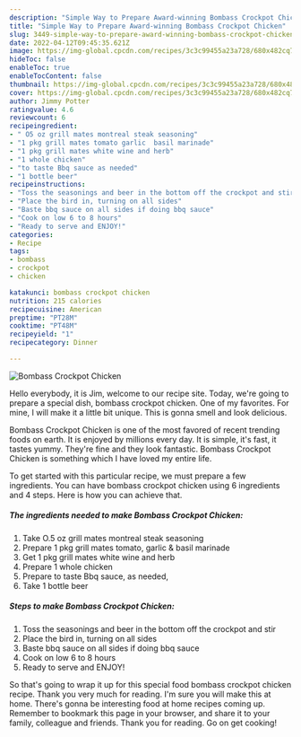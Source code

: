 ```yaml
---
description: "Simple Way to Prepare Award-winning Bombass Crockpot Chicken"
title: "Simple Way to Prepare Award-winning Bombass Crockpot Chicken"
slug: 3449-simple-way-to-prepare-award-winning-bombass-crockpot-chicken
date: 2022-04-12T09:45:35.621Z
image: https://img-global.cpcdn.com/recipes/3c3c99455a23a728/680x482cq70/bombass-crockpot-chicken-recipe-main-photo.jpg
hideToc: false
enableToc: true
enableTocContent: false
thumbnail: https://img-global.cpcdn.com/recipes/3c3c99455a23a728/680x482cq70/bombass-crockpot-chicken-recipe-main-photo.jpg
cover: https://img-global.cpcdn.com/recipes/3c3c99455a23a728/680x482cq70/bombass-crockpot-chicken-recipe-main-photo.jpg
author: Jimmy Potter
ratingvalue: 4.6
reviewcount: 6
recipeingredient:
- " O5 oz grill mates montreal steak seasoning"
- "1 pkg grill mates tomato garlic  basil marinade"
- "1 pkg grill mates white wine and herb"
- "1 whole chicken"
- "to taste Bbq sauce as needed"
- "1 bottle beer"
recipeinstructions:
- "Toss the seasonings and beer in the bottom off the crockpot and stir"
- "Place the bird in, turning on all sides"
- "Baste bbq sauce on all sides if doing bbq sauce"
- "Cook on low 6 to 8 hours"
- "Ready to serve and ENJOY!"
categories:
- Recipe
tags:
- bombass
- crockpot
- chicken

katakunci: bombass crockpot chicken 
nutrition: 215 calories
recipecuisine: American
preptime: "PT28M"
cooktime: "PT48M"
recipeyield: "1"
recipecategory: Dinner

---
```



![Bombass Crockpot Chicken](https://img-global.cpcdn.com/recipes/3c3c99455a23a728/680x482cq70/bombass-crockpot-chicken-recipe-main-photo.jpg)

Hello everybody, it is Jim, welcome to our recipe site. Today, we're going to prepare a special dish, bombass crockpot chicken. One of my favorites. For mine, I will make it a little bit unique. This is gonna smell and look delicious.

Bombass Crockpot Chicken is one of the most favored of recent trending foods on earth. It is enjoyed by millions every day. It is simple, it's fast, it tastes yummy. They're fine and they look fantastic. Bombass Crockpot Chicken is something which I have loved my entire life.




To get started with this particular recipe, we must prepare a few ingredients. You can have bombass crockpot chicken using 6 ingredients and 4 steps. Here is how you can achieve that.

<!--inarticleads1-->

##### The ingredients needed to make Bombass Crockpot Chicken:

1. Take  O.5 oz grill mates montreal steak seasoning
1. Prepare 1 pkg grill mates tomato, garlic &amp; basil marinade
1. Get 1 pkg grill mates white wine and herb
1. Prepare 1 whole chicken
1. Prepare to taste Bbq sauce, as needed,
1. Take 1 bottle beer




<!--inarticleads2-->

##### Steps to make Bombass Crockpot Chicken:

1. Toss the seasonings and beer in the bottom off the crockpot and stir
1. Place the bird in, turning on all sides
1. Baste bbq sauce on all sides if doing bbq sauce
1. Cook on low 6 to 8 hours
1. Ready to serve and ENJOY!



So that's going to wrap it up for this special food bombass crockpot chicken recipe. Thank you very much for reading. I'm sure you will make this at home. There's gonna be interesting food at home recipes coming up. Remember to bookmark this page in your browser, and share it to your family, colleague and friends. Thank you for reading. Go on get cooking!
